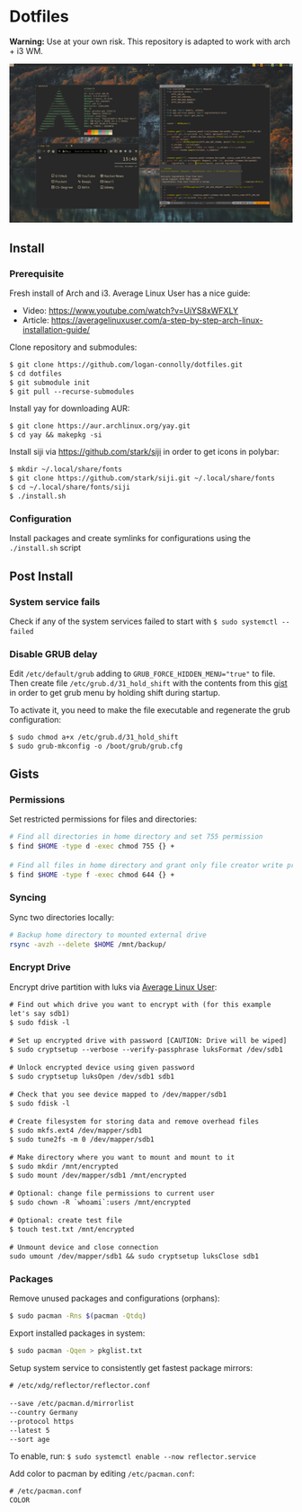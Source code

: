 # Dotfiles

**Warning:** Use at your own risk. This repository is adapted to work with arch + i3 WM.

![](static/screenshot.png)

## Install

### Prerequisite

Fresh install of Arch and i3. Average Linux User has a nice guide:

- Video: https://www.youtube.com/watch?v=UiYS8xWFXLY
- Article: https://averagelinuxuser.com/a-step-by-step-arch-linux-installation-guide/

Clone repository and submodules:

```shell
$ git clone https://github.com/logan-connolly/dotfiles.git
$ cd dotfiles
$ git submodule init
$ git pull --recurse-submodules
```

Install yay for downloading AUR:

```shell
$ git clone https://aur.archlinux.org/yay.git
$ cd yay && makepkg -si
```

Install siji via https://github.com/stark/siji in order to get icons in polybar:

```shell
$ mkdir ~/.local/share/fonts
$ git clone https://github.com/stark/siji.git ~/.local/share/fonts
$ cd ~/.local/share/fonts/siji
$ ./install.sh
```

### Configuration

Install packages and create symlinks for configurations using the `./install.sh` script

## Post Install

### System service fails

Check if any of the system services failed to start with `$ sudo systemctl --failed`

### Disable GRUB delay

Edit `/etc/default/grub` adding to `GRUB_FORCE_HIDDEN_MENU="true"` to file. Then create file `/etc/grub.d/31_hold_shift` with the contents from this [gist](https://gist.githubusercontent.com/anonymous/8eb2019db2e278ba99be/raw/257f15100fd46aeeb8e33a7629b209d0a14b9975/gistfile1.sh) in order to get grub menu by holding shift during startup.

To activate it, you need to make the file executable and regenerate the grub configuration:

```shell
$ sudo chmod a+x /etc/grub.d/31_hold_shift
$ sudo grub-mkconfig -o /boot/grub/grub.cfg
```

## Gists

### Permissions

Set restricted permissions for files and directories:

```bash
# Find all directories in home directory and set 755 permission
$ find $HOME -type d -exec chmod 755 {} +

# Find all files in home directory and grant only file creator write privs
$ find $HOME -type f -exec chmod 644 {} +
```

### Syncing

Sync two directories locally:

```bash
# Backup home directory to mounted external drive
rsync -avzh --delete $HOME /mnt/backup/
```

### Encrypt Drive

Encrypt drive partition with luks via [Average Linux User](https://www.youtube.com/watch?v=ch-wzDyo-wU):

```
# Find out which drive you want to encrypt with (for this example let's say sdb1)
$ sudo fdisk -l

# Set up encrypted drive with password [CAUTION: Drive will be wiped]
$ sudo cryptsetup --verbose --verify-passphrase luksFormat /dev/sdb1

# Unlock encrypted device using given password
$ sudo cryptsetup luksOpen /dev/sdb1 sdb1

# Check that you see device mapped to /dev/mapper/sdb1
$ sudo fdisk -l

# Create filesystem for storing data and remove overhead files
$ sudo mkfs.ext4 /dev/mapper/sdb1
$ sudo tune2fs -m 0 /dev/mapper/sdb1

# Make directory where you want to mount and mount to it
$ sudo mkdir /mnt/encrypted
$ sudo mount /dev/mapper/sdb1 /mnt/encrypted

# Optional: change file permissions to current user
$ sudo chown -R `whoami`:users /mnt/encrypted

# Optional: create test file
$ touch test.txt /mnt/encrypted

# Unmount device and close connection
sudo umount /dev/mapper/sdb1 && sudo cryptsetup luksClose sdb1
```

### Packages

Remove unused packages and configurations (orphans):

```bash
$ sudo pacman -Rns $(pacman -Qtdq)
```

Export installed packages in system:

```bash
$ sudo pacman -Qqen > pkglist.txt
```

Setup system service to consistently get fastest package mirrors:

```
# /etc/xdg/reflector/reflector.conf

--save /etc/pacman.d/mirrorlist
--country Germany
--protocol https
--latest 5
--sort age
```

To enable, run: `$ sudo systemctl enable --now reflector.service`

Add color to pacman by editing `/etc/pacman.conf`:

```shell
# /etc/pacman.conf
COLOR
```
